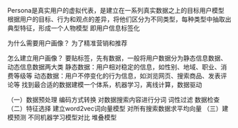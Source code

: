 Persona是真实用户的虚拟代表，是建立在一系列真实数据之上的目标用户模型
根据用户的目标、行为和观点的差异，将他们区分为不同类型，每种类型中抽取出典型特征，形成一个人物模型
即用户信息标签化

为什么需要用户画像？
为了精准营销和推荐

怎么建立用户画像？
要贴标签，先有数据，一般将用户数据分为静态信息数据、动态信息数据两大类
静态数据：用户相对稳定的信息，如性别、地域、职业、消费等级等
动态数据：用户不停变化的行为信息，如浏览网页、搜索商品、发表评论等
找到最合适的数据建模一个体系，机器学习，离线计算，数据驱动

（一）数据预处理
编码方式转换
对数据搜索内容进行分词
词性过滤
数据检查
（二）特征选择
建立word2vec词向量模型
对所有搜索数据求平均向量
（三）建模预测
不同机器学习模型对比
堆叠模型

